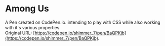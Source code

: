 # Among Us

A Pen created on CodePen.io. intending to play with CSS while also working with it's various properties<br>
Original URL: [https://codepen.io/shimmer_7/pen/BaQPKjb](https://codepen.io/shimmer_7/pen/BaQPKjb).


